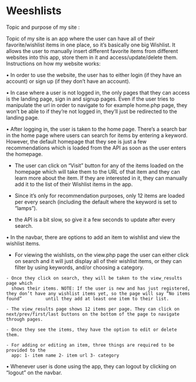 # Weeshlists

Topic and purpose of my site :

Topic of my site is an app where the user can have all of their favorite/wishlist items in one place, so it’s basically one big Wishlist. It allows the user to manually insert different favorite items from different websites into this app, store them in it and access/update/delete them.
Instructions on how my website works:

• In order to use the website, the user has to either login (if they have an account) or sign up (if they don’t have an account).

• In case where a user is not logged in, the only pages that they can access is the landing page, sign in and signup pages. Even if the user tries to manipulate the url in order to navigate to for example home.php page, they won’t be able to if they’re not logged in, they’ll just be redirected to the landing page.

• After logging in, the user is taken to the home page. There’s a search bar in the home page where users can search for items by entering a keyword. However, the default homepage that they see is just a few recommendations which is loaded from the API as soon as the user enters the homepage.
 
  - The user can click on “Visit” button for any of the items loaded on the homepage which will take them to the URL of that item and they can learn more       about the item. If they are interested in it, they can manually add it to the list of their Wishlist items in the app.
 
  - Since it’s only for recommendation purposes, only 12 items are loaded per every search (including the default where the keyword is set to “lamps”).
 
  - the API is a bit slow, so give it a few seconds to update after every search.

• In the navbar, there are options to add an item to wishlist and view the wishlist items. 
  
   -  For viewing the wishlists, on the view.php page the user can either click on
  search and it will just display all of their wishlist items, or they can filter by using
  keywords, and/or choosing a category.
  
    - Once they click on search, they will be taken to the view_results page which
      shows their items. NOTE: If the user is new and has just registered, they don’t have any wishlist items yet, so the page will say “No items found”         until they add at least one item to their list.
  
    - The view_results page shows 12 items per page. They can click on next/prev/first/last buttons on the bottom of the page to navigate through pages.
  
    - Once they see the items, they have the option to edit or delete them.
  
    - For adding or editing an item, three things are required to be provided to the
      app: 1- item name 2- item url 3- category

• Whenever user is done using the app, they can logout by clicking on “logout” on the
navbar.

